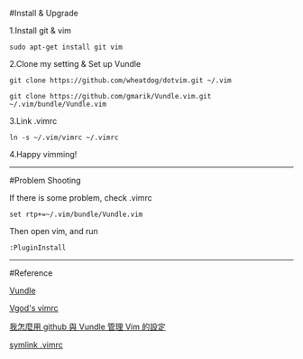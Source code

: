 #Install & Upgrade

1.Install git & vim

```
sudo apt-get install git vim 
```

2.Clone my setting & Set up Vundle

```
git clone https://github.com/wheatdog/dotvim.git ~/.vim
```

```
git clone https://github.com/gmarik/Vundle.vim.git ~/.vim/bundle/Vundle.vim
```

3.Link .vimrc

```
ln -s ~/.vim/vimrc ~/.vimrc
```

4.Happy vimming!

---

#Problem Shooting

If there is some problem, check .vimrc

```vim
set rtp+=~/.vim/bundle/Vundle.vim
```

Then open vim, and run

```
:PluginInstall
```
---

#Reference

[Vundle](https://github.com/gmarik/Vundle.vim)

[Vgod's vimrc](https://github.com/vgod/vimrc)

[我怎麼用 github 與 Vundle 管理 Vim 的設定](http://aknow-work.blogspot.tw/2013/05/github-vundle-vim.html)

[symlink .vimrc](http://superuser.com/questions/438343/put-vimrc-into-the-vim-folder)

